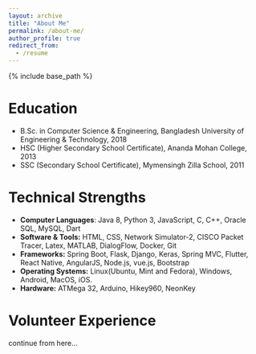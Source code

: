 ```yaml
---
layout: archive
title: "About Me"
permalink: /about-me/
author_profile: true
redirect_from:
  - /resume
---
```


{% include base_path %}

Education
======
* B.Sc. in Computer Science & Engineering, Bangladesh University of Engineering & Technology, 2018
* HSC (Higher Secondary School Certificate), Ananda Mohan College, 2013
* SSC (Secondary School Certificate), Mymensingh Zilla School, 2011

Technical Strengths
======

* **Computer Languages**: Java 8, Python 3, JavaScript, C, C++, Oracle SQL, MySQL, Dart <br>
* **Software & Tools:** HTML, CSS, Network Simulator-2, CISCO Packet Tracer, Latex,
MATLAB, DialogFlow, Docker, Git <br>
* **Frameworks:** Spring Boot, Flask, Django, Keras, Spring MVC, Flutter, React Native, 
AngularJS, Node.js, vue.js, Bootstrap <br>
* **Operating Systems:** Linux(Ubuntu, Mint and Fedora), Windows, Android, MacOS, iOS. <br>
* **Hardware:** ATMega 32, Arduino, Hikey960, NeonKey


Volunteer Experience
======
continue from here...


